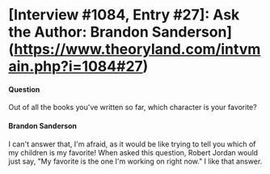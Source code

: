 # [Interview #1084, Entry #27]: Ask the Author: Brandon Sanderson](https://www.theoryland.com/intvmain.php?i=1084#27)

#### Question

Out of all the books you've written so far, which character is your favorite?

#### Brandon Sanderson

I can't answer that, I'm afraid, as it would be like trying to tell you which of my children is my favorite! When asked this question, Robert Jordan would just say, "My favorite is the one I'm working on right now." I like that answer.

